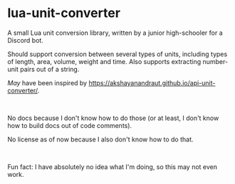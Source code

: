 # lua-unit-converter
A small Lua unit conversion library, written by a junior high-schooler for a Discord bot.

Should support conversion between several types of units, including types of length, area, volume, weight and time. Also supports extracting number-unit pairs out of a string.

*May* have been inspired by https://akshayanandraut.github.io/api-unit-converter/.

<br>

No docs because I don't know how to do those (or at least, I don't know how to build docs out of code comments).

No license as of now because I also don't know how to do that.

<br>

Fun fact: I have absolutely no idea what I'm doing, so this may not even work.

